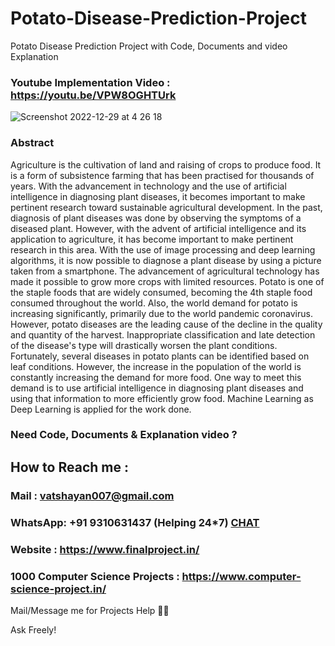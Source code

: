# Potato-Disease-Prediction-Project
Potato Disease Prediction Project with Code, Documents and video Explanation

### Youtube Implementation Video : https://youtu.be/VPW8OGHTUrk

![Screenshot 2022-12-29 at 4 26 18](https://user-images.githubusercontent.com/28294942/209942633-fd0568ff-5609-4a59-866f-21d200b3e3c2.png)



### Abstract 

Agriculture is the cultivation of land and raising of crops to produce food. It is a form of subsistence farming that has been practised for thousands of years. With the advancement in technology and the use of artificial intelligence in diagnosing plant diseases, it becomes important to make pertinent research toward sustainable agricultural development. In the past, diagnosis of plant diseases was done by observing the symptoms of a diseased plant. However, with the advent of artificial intelligence and its application to agriculture, it has become important to make pertinent research in this area. With the use of image processing and deep learning algorithms, it is now possible to diagnose a plant disease by using a picture taken from a smartphone. The advancement of agricultural technology has made it possible to grow more crops with limited resources. Potato is one of the staple foods that are widely consumed, becoming the 4th staple food consumed throughout the world. Also, the world demand for potato is increasing significantly, primarily due to the world pandemic coronavirus. However, potato diseases are the leading cause of the decline in the quality and quantity of the harvest. Inappropriate classification and late detection of the disease's type will drastically worsen the plant conditions. Fortunately, several diseases in potato plants can be identified based on leaf conditions. However, the increase in the population of the world is constantly increasing the demand for more food. One way to meet this demand is to use artificial intelligence in diagnosing plant diseases and using that information to more efficiently grow food. Machine Learning as Deep Learning is applied for the work done.


### Need Code, Documents & Explanation video ? 

## How to Reach me :

### Mail : vatshayan007@gmail.com 

### WhatsApp: **+91 9310631437** (Helping 24*7) **[CHAT](https://wa.me/message/CHWN2AHCPMAZK1)** 

### Website : https://www.finalproject.in/

### 1000 Computer Science Projects : https://www.computer-science-project.in/

Mail/Message me for Projects Help 🙏🏻

Ask Freely!
